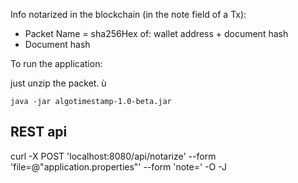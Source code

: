 Info notarized in the blockchain (in the note field of a Tx):

- Packet Name = sha256Hex of: wallet address + document hash
- Document hash


To run the application:

just unzip the packet. ù
```
java -jar algotimestamp-1.0-beta.jar
```


## REST api

curl -X POST 'localhost:8080/api/notarize' --form 'file=@"application.properties"' --form 'note=' -O -J


